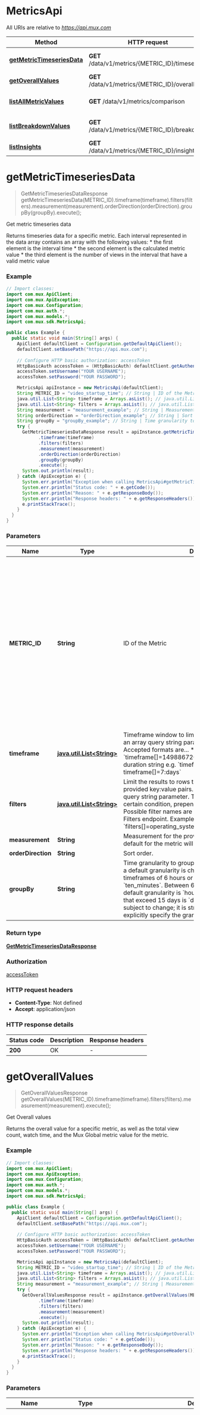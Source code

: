 # MetricsApi

All URIs are relative to *https://api.mux.com*

Method | HTTP request | Description
------------- | ------------- | -------------
[**getMetricTimeseriesData**](MetricsApi.md#getMetricTimeseriesData) | **GET** /data/v1/metrics/{METRIC_ID}/timeseries | Get metric timeseries data
[**getOverallValues**](MetricsApi.md#getOverallValues) | **GET** /data/v1/metrics/{METRIC_ID}/overall | Get Overall values
[**listAllMetricValues**](MetricsApi.md#listAllMetricValues) | **GET** /data/v1/metrics/comparison | List all metric values
[**listBreakdownValues**](MetricsApi.md#listBreakdownValues) | **GET** /data/v1/metrics/{METRIC_ID}/breakdown | List breakdown values
[**listInsights**](MetricsApi.md#listInsights) | **GET** /data/v1/metrics/{METRIC_ID}/insights | List Insights


<a name="getMetricTimeseriesData"></a>
# **getMetricTimeseriesData**
> GetMetricTimeseriesDataResponse getMetricTimeseriesData(METRIC_ID).timeframe(timeframe).filters(filters).measurement(measurement).orderDirection(orderDirection).groupBy(groupBy).execute();

Get metric timeseries data

Returns timeseries data for a specific metric.  Each interval represented in the data array contains an array with the following values:   * the first element is the interval time   * the second element is the calculated metric value    * the third element is the number of views in the interval that have a valid metric value 

### Example
```java
// Import classes:
import com.mux.ApiClient;
import com.mux.ApiException;
import com.mux.Configuration;
import com.mux.auth.*;
import com.mux.models.*;
import com.mux.sdk.MetricsApi;

public class Example {
  public static void main(String[] args) {
    ApiClient defaultClient = Configuration.getDefaultApiClient();
    defaultClient.setBasePath("https://api.mux.com");
    
    // Configure HTTP basic authorization: accessToken
    HttpBasicAuth accessToken = (HttpBasicAuth) defaultClient.getAuthentication("accessToken");
    accessToken.setUsername("YOUR USERNAME");
    accessToken.setPassword("YOUR PASSWORD");

    MetricsApi apiInstance = new MetricsApi(defaultClient);
    String METRIC_ID = "video_startup_time"; // String | ID of the Metric
    java.util.List<String> timeframe = Arrays.asList(); // java.util.List<String> | Timeframe window to limit results by. Must be provided as an array query string parameter (e.g. timeframe[]=).  Accepted formats are...    * array of epoch timestamps e.g. `timeframe[]=1498867200&timeframe[]=1498953600`   * duration string e.g. `timeframe[]=24:hours or timeframe[]=7:days` 
    java.util.List<String> filters = Arrays.asList(); // java.util.List<String> | Limit the results to rows that match conditions from provided key:value pairs. Must be provided as an array query string parameter.  To exclude rows that match a certain condition, prepend a `!` character to the dimension.  Possible filter names are the same as returned by the List Filters endpoint.  Example:    * `filters[]=operating_system:windows&filters[]=!country:US` 
    String measurement = "measurement_example"; // String | Measurement for the provided metric. If omitted, the default for the metric will be used.
    String orderDirection = "orderDirection_example"; // String | Sort order.
    String groupBy = "groupBy_example"; // String | Time granularity to group results by. If this value is omitted, a default granularity is chosen based on the timeframe.  For timeframes of 6 hours or less, the default granularity is `ten_minutes`. Between 6 hours and 15 days inclusive, the default granularity is `hour`. The granularity of timeframes that exceed 15 days is `day`. This default behavior is subject to change; it is strongly suggested that you explicitly specify the granularity. 
    try {
      GetMetricTimeseriesDataResponse result = apiInstance.getMetricTimeseriesData(METRIC_ID)
            .timeframe(timeframe)
            .filters(filters)
            .measurement(measurement)
            .orderDirection(orderDirection)
            .groupBy(groupBy)
            .execute();
      System.out.println(result);
    } catch (ApiException e) {
      System.err.println("Exception when calling MetricsApi#getMetricTimeseriesData");
      System.err.println("Status code: " + e.getCode());
      System.err.println("Reason: " + e.getResponseBody());
      System.err.println("Response headers: " + e.getResponseHeaders());
      e.printStackTrace();
    }
  }
}
```

### Parameters

Name | Type | Description  | Notes
------------- | ------------- | ------------- | -------------
 **METRIC_ID** | **String**| ID of the Metric | [enum: aggregate_startup_time, downscale_percentage, exits_before_video_start, max_downscale_percentage, max_upscale_percentage, page_load_time, playback_failure_percentage, playback_failure_score, player_startup_time, playing_time, rebuffer_count, rebuffer_duration, rebuffer_frequency, rebuffer_percentage, rebuffer_score, requests_for_first_preroll, seek_latency, startup_time_score, unique_viewers, upscale_percentage, video_quality_score, video_startup_preroll_load_time, video_startup_preroll_request_time, video_startup_time, viewer_experience_score, views, weighted_average_bitrate]
 **timeframe** | [**java.util.List&lt;String&gt;**](String.md)| Timeframe window to limit results by. Must be provided as an array query string parameter (e.g. timeframe[]&#x3D;).  Accepted formats are...    * array of epoch timestamps e.g. &#x60;timeframe[]&#x3D;1498867200&amp;timeframe[]&#x3D;1498953600&#x60;   * duration string e.g. &#x60;timeframe[]&#x3D;24:hours or timeframe[]&#x3D;7:days&#x60;  | [optional]
 **filters** | [**java.util.List&lt;String&gt;**](String.md)| Limit the results to rows that match conditions from provided key:value pairs. Must be provided as an array query string parameter.  To exclude rows that match a certain condition, prepend a &#x60;!&#x60; character to the dimension.  Possible filter names are the same as returned by the List Filters endpoint.  Example:    * &#x60;filters[]&#x3D;operating_system:windows&amp;filters[]&#x3D;!country:US&#x60;  | [optional]
 **measurement** | **String**| Measurement for the provided metric. If omitted, the default for the metric will be used. | [optional] [enum: 95th, median, avg, count, sum]
 **orderDirection** | **String**| Sort order. | [optional] [enum: asc, desc]
 **groupBy** | **String**| Time granularity to group results by. If this value is omitted, a default granularity is chosen based on the timeframe.  For timeframes of 6 hours or less, the default granularity is &#x60;ten_minutes&#x60;. Between 6 hours and 15 days inclusive, the default granularity is &#x60;hour&#x60;. The granularity of timeframes that exceed 15 days is &#x60;day&#x60;. This default behavior is subject to change; it is strongly suggested that you explicitly specify the granularity.  | [optional] [enum: ten_minutes, hour, day]

### Return type

[**GetMetricTimeseriesDataResponse**](GetMetricTimeseriesDataResponse.md)

### Authorization

[accessToken](../README.md#accessToken)

### HTTP request headers

 - **Content-Type**: Not defined
 - **Accept**: application/json

### HTTP response details
| Status code | Description | Response headers |
|-------------|-------------|------------------|
**200** | OK |  -  |

<a name="getOverallValues"></a>
# **getOverallValues**
> GetOverallValuesResponse getOverallValues(METRIC_ID).timeframe(timeframe).filters(filters).measurement(measurement).execute();

Get Overall values

Returns the overall value for a specific metric, as well as the total view count, watch time, and the Mux Global metric value for the metric.

### Example
```java
// Import classes:
import com.mux.ApiClient;
import com.mux.ApiException;
import com.mux.Configuration;
import com.mux.auth.*;
import com.mux.models.*;
import com.mux.sdk.MetricsApi;

public class Example {
  public static void main(String[] args) {
    ApiClient defaultClient = Configuration.getDefaultApiClient();
    defaultClient.setBasePath("https://api.mux.com");
    
    // Configure HTTP basic authorization: accessToken
    HttpBasicAuth accessToken = (HttpBasicAuth) defaultClient.getAuthentication("accessToken");
    accessToken.setUsername("YOUR USERNAME");
    accessToken.setPassword("YOUR PASSWORD");

    MetricsApi apiInstance = new MetricsApi(defaultClient);
    String METRIC_ID = "video_startup_time"; // String | ID of the Metric
    java.util.List<String> timeframe = Arrays.asList(); // java.util.List<String> | Timeframe window to limit results by. Must be provided as an array query string parameter (e.g. timeframe[]=).  Accepted formats are...    * array of epoch timestamps e.g. `timeframe[]=1498867200&timeframe[]=1498953600`   * duration string e.g. `timeframe[]=24:hours or timeframe[]=7:days` 
    java.util.List<String> filters = Arrays.asList(); // java.util.List<String> | Limit the results to rows that match conditions from provided key:value pairs. Must be provided as an array query string parameter.  To exclude rows that match a certain condition, prepend a `!` character to the dimension.  Possible filter names are the same as returned by the List Filters endpoint.  Example:    * `filters[]=operating_system:windows&filters[]=!country:US` 
    String measurement = "measurement_example"; // String | Measurement for the provided metric. If omitted, the default for the metric will be used.
    try {
      GetOverallValuesResponse result = apiInstance.getOverallValues(METRIC_ID)
            .timeframe(timeframe)
            .filters(filters)
            .measurement(measurement)
            .execute();
      System.out.println(result);
    } catch (ApiException e) {
      System.err.println("Exception when calling MetricsApi#getOverallValues");
      System.err.println("Status code: " + e.getCode());
      System.err.println("Reason: " + e.getResponseBody());
      System.err.println("Response headers: " + e.getResponseHeaders());
      e.printStackTrace();
    }
  }
}
```

### Parameters

Name | Type | Description  | Notes
------------- | ------------- | ------------- | -------------
 **METRIC_ID** | **String**| ID of the Metric | [enum: aggregate_startup_time, downscale_percentage, exits_before_video_start, max_downscale_percentage, max_upscale_percentage, page_load_time, playback_failure_percentage, playback_failure_score, player_startup_time, playing_time, rebuffer_count, rebuffer_duration, rebuffer_frequency, rebuffer_percentage, rebuffer_score, requests_for_first_preroll, seek_latency, startup_time_score, unique_viewers, upscale_percentage, video_quality_score, video_startup_preroll_load_time, video_startup_preroll_request_time, video_startup_time, viewer_experience_score, views, weighted_average_bitrate]
 **timeframe** | [**java.util.List&lt;String&gt;**](String.md)| Timeframe window to limit results by. Must be provided as an array query string parameter (e.g. timeframe[]&#x3D;).  Accepted formats are...    * array of epoch timestamps e.g. &#x60;timeframe[]&#x3D;1498867200&amp;timeframe[]&#x3D;1498953600&#x60;   * duration string e.g. &#x60;timeframe[]&#x3D;24:hours or timeframe[]&#x3D;7:days&#x60;  | [optional]
 **filters** | [**java.util.List&lt;String&gt;**](String.md)| Limit the results to rows that match conditions from provided key:value pairs. Must be provided as an array query string parameter.  To exclude rows that match a certain condition, prepend a &#x60;!&#x60; character to the dimension.  Possible filter names are the same as returned by the List Filters endpoint.  Example:    * &#x60;filters[]&#x3D;operating_system:windows&amp;filters[]&#x3D;!country:US&#x60;  | [optional]
 **measurement** | **String**| Measurement for the provided metric. If omitted, the default for the metric will be used. | [optional] [enum: 95th, median, avg, count, sum]

### Return type

[**GetOverallValuesResponse**](GetOverallValuesResponse.md)

### Authorization

[accessToken](../README.md#accessToken)

### HTTP request headers

 - **Content-Type**: Not defined
 - **Accept**: application/json

### HTTP response details
| Status code | Description | Response headers |
|-------------|-------------|------------------|
**200** | OK |  -  |

<a name="listAllMetricValues"></a>
# **listAllMetricValues**
> ListAllMetricValuesResponse listAllMetricValues().timeframe(timeframe).filters(filters).dimension(dimension).value(value).execute();

List all metric values

List all of the values across every breakdown for a specific metric.

### Example
```java
// Import classes:
import com.mux.ApiClient;
import com.mux.ApiException;
import com.mux.Configuration;
import com.mux.auth.*;
import com.mux.models.*;
import com.mux.sdk.MetricsApi;

public class Example {
  public static void main(String[] args) {
    ApiClient defaultClient = Configuration.getDefaultApiClient();
    defaultClient.setBasePath("https://api.mux.com");
    
    // Configure HTTP basic authorization: accessToken
    HttpBasicAuth accessToken = (HttpBasicAuth) defaultClient.getAuthentication("accessToken");
    accessToken.setUsername("YOUR USERNAME");
    accessToken.setPassword("YOUR PASSWORD");

    MetricsApi apiInstance = new MetricsApi(defaultClient);
    java.util.List<String> timeframe = Arrays.asList(); // java.util.List<String> | Timeframe window to limit results by. Must be provided as an array query string parameter (e.g. timeframe[]=).  Accepted formats are...    * array of epoch timestamps e.g. `timeframe[]=1498867200&timeframe[]=1498953600`   * duration string e.g. `timeframe[]=24:hours or timeframe[]=7:days` 
    java.util.List<String> filters = Arrays.asList(); // java.util.List<String> | Limit the results to rows that match conditions from provided key:value pairs. Must be provided as an array query string parameter.  To exclude rows that match a certain condition, prepend a `!` character to the dimension.  Possible filter names are the same as returned by the List Filters endpoint.  Example:    * `filters[]=operating_system:windows&filters[]=!country:US` 
    String dimension = "dimension_example"; // String | Dimension the specified value belongs to
    String value = "value_example"; // String | Value to show all available metrics for
    try {
      ListAllMetricValuesResponse result = apiInstance.listAllMetricValues()
            .timeframe(timeframe)
            .filters(filters)
            .dimension(dimension)
            .value(value)
            .execute();
      System.out.println(result);
    } catch (ApiException e) {
      System.err.println("Exception when calling MetricsApi#listAllMetricValues");
      System.err.println("Status code: " + e.getCode());
      System.err.println("Reason: " + e.getResponseBody());
      System.err.println("Response headers: " + e.getResponseHeaders());
      e.printStackTrace();
    }
  }
}
```

### Parameters

Name | Type | Description  | Notes
------------- | ------------- | ------------- | -------------
 **timeframe** | [**java.util.List&lt;String&gt;**](String.md)| Timeframe window to limit results by. Must be provided as an array query string parameter (e.g. timeframe[]&#x3D;).  Accepted formats are...    * array of epoch timestamps e.g. &#x60;timeframe[]&#x3D;1498867200&amp;timeframe[]&#x3D;1498953600&#x60;   * duration string e.g. &#x60;timeframe[]&#x3D;24:hours or timeframe[]&#x3D;7:days&#x60;  | [optional]
 **filters** | [**java.util.List&lt;String&gt;**](String.md)| Limit the results to rows that match conditions from provided key:value pairs. Must be provided as an array query string parameter.  To exclude rows that match a certain condition, prepend a &#x60;!&#x60; character to the dimension.  Possible filter names are the same as returned by the List Filters endpoint.  Example:    * &#x60;filters[]&#x3D;operating_system:windows&amp;filters[]&#x3D;!country:US&#x60;  | [optional]
 **dimension** | **String**| Dimension the specified value belongs to | [optional] [enum: asn, browser, browser_version, cdn, continent_code, country, exit_before_video_start, experiment_name, operating_system, operating_system_version, player_autoplay, player_error_code, player_mux_plugin_name, player_mux_plugin_version, player_name, player_preload, player_remote_played, player_software, player_software_version, player_version, preroll_ad_asset_hostname, preroll_ad_tag_hostname, preroll_played, preroll_requested, region, source_hostname, source_type, stream_type, sub_property_id, video_encoding_variant, video_id, video_series, video_title, view_session_id, viewer_connection_type, viewer_device_category, viewer_device_manufacturer, viewer_device_model, viewer_device_name, viewer_user_id]
 **value** | **String**| Value to show all available metrics for | [optional]

### Return type

[**ListAllMetricValuesResponse**](ListAllMetricValuesResponse.md)

### Authorization

[accessToken](../README.md#accessToken)

### HTTP request headers

 - **Content-Type**: Not defined
 - **Accept**: application/json

### HTTP response details
| Status code | Description | Response headers |
|-------------|-------------|------------------|
**200** | OK |  -  |

<a name="listBreakdownValues"></a>
# **listBreakdownValues**
> ListBreakdownValuesResponse listBreakdownValues(METRIC_ID).groupBy(groupBy).measurement(measurement).filters(filters).limit(limit).page(page).orderBy(orderBy).orderDirection(orderDirection).timeframe(timeframe).execute();

List breakdown values

List the breakdown values for a specific metric.

### Example
```java
// Import classes:
import com.mux.ApiClient;
import com.mux.ApiException;
import com.mux.Configuration;
import com.mux.auth.*;
import com.mux.models.*;
import com.mux.sdk.MetricsApi;

public class Example {
  public static void main(String[] args) {
    ApiClient defaultClient = Configuration.getDefaultApiClient();
    defaultClient.setBasePath("https://api.mux.com");
    
    // Configure HTTP basic authorization: accessToken
    HttpBasicAuth accessToken = (HttpBasicAuth) defaultClient.getAuthentication("accessToken");
    accessToken.setUsername("YOUR USERNAME");
    accessToken.setPassword("YOUR PASSWORD");

    MetricsApi apiInstance = new MetricsApi(defaultClient);
    String METRIC_ID = "video_startup_time"; // String | ID of the Metric
    String groupBy = "groupBy_example"; // String | Breakdown value to group the results by
    String measurement = "measurement_example"; // String | Measurement for the provided metric. If omitted, the default for the metric will be used.
    java.util.List<String> filters = Arrays.asList(); // java.util.List<String> | Limit the results to rows that match conditions from provided key:value pairs. Must be provided as an array query string parameter.  To exclude rows that match a certain condition, prepend a `!` character to the dimension.  Possible filter names are the same as returned by the List Filters endpoint.  Example:    * `filters[]=operating_system:windows&filters[]=!country:US` 
    Integer limit = 25; // Integer | Number of items to include in the response
    Integer page = 1; // Integer | Offset by this many pages, of the size of `limit`
    String orderBy = "orderBy_example"; // String | Value to order the results by
    String orderDirection = "orderDirection_example"; // String | Sort order.
    java.util.List<String> timeframe = Arrays.asList(); // java.util.List<String> | Timeframe window to limit results by. Must be provided as an array query string parameter (e.g. timeframe[]=).  Accepted formats are...    * array of epoch timestamps e.g. `timeframe[]=1498867200&timeframe[]=1498953600`   * duration string e.g. `timeframe[]=24:hours or timeframe[]=7:days` 
    try {
      ListBreakdownValuesResponse result = apiInstance.listBreakdownValues(METRIC_ID)
            .groupBy(groupBy)
            .measurement(measurement)
            .filters(filters)
            .limit(limit)
            .page(page)
            .orderBy(orderBy)
            .orderDirection(orderDirection)
            .timeframe(timeframe)
            .execute();
      System.out.println(result);
    } catch (ApiException e) {
      System.err.println("Exception when calling MetricsApi#listBreakdownValues");
      System.err.println("Status code: " + e.getCode());
      System.err.println("Reason: " + e.getResponseBody());
      System.err.println("Response headers: " + e.getResponseHeaders());
      e.printStackTrace();
    }
  }
}
```

### Parameters

Name | Type | Description  | Notes
------------- | ------------- | ------------- | -------------
 **METRIC_ID** | **String**| ID of the Metric | [enum: aggregate_startup_time, downscale_percentage, exits_before_video_start, max_downscale_percentage, max_upscale_percentage, page_load_time, playback_failure_percentage, playback_failure_score, player_startup_time, playing_time, rebuffer_count, rebuffer_duration, rebuffer_frequency, rebuffer_percentage, rebuffer_score, requests_for_first_preroll, seek_latency, startup_time_score, unique_viewers, upscale_percentage, video_quality_score, video_startup_preroll_load_time, video_startup_preroll_request_time, video_startup_time, viewer_experience_score, views, weighted_average_bitrate]
 **groupBy** | **String**| Breakdown value to group the results by | [optional] [enum: asn, browser, browser_version, cdn, continent_code, country, exit_before_video_start, experiment_name, operating_system, operating_system_version, player_autoplay, player_error_code, player_mux_plugin_name, player_mux_plugin_version, player_name, player_preload, player_remote_played, player_software, player_software_version, player_version, preroll_ad_asset_hostname, preroll_ad_tag_hostname, preroll_played, preroll_requested, region, source_hostname, source_type, stream_type, sub_property_id, video_encoding_variant, video_id, video_series, video_title, view_session_id, viewer_connection_type, viewer_device_category, viewer_device_manufacturer, viewer_device_model, viewer_device_name, viewer_user_id]
 **measurement** | **String**| Measurement for the provided metric. If omitted, the default for the metric will be used. | [optional] [enum: 95th, median, avg, count, sum]
 **filters** | [**java.util.List&lt;String&gt;**](String.md)| Limit the results to rows that match conditions from provided key:value pairs. Must be provided as an array query string parameter.  To exclude rows that match a certain condition, prepend a &#x60;!&#x60; character to the dimension.  Possible filter names are the same as returned by the List Filters endpoint.  Example:    * &#x60;filters[]&#x3D;operating_system:windows&amp;filters[]&#x3D;!country:US&#x60;  | [optional]
 **limit** | **Integer**| Number of items to include in the response | [optional] [default to 25]
 **page** | **Integer**| Offset by this many pages, of the size of &#x60;limit&#x60; | [optional] [default to 1]
 **orderBy** | **String**| Value to order the results by | [optional] [enum: negative_impact, value, views, field]
 **orderDirection** | **String**| Sort order. | [optional] [enum: asc, desc]
 **timeframe** | [**java.util.List&lt;String&gt;**](String.md)| Timeframe window to limit results by. Must be provided as an array query string parameter (e.g. timeframe[]&#x3D;).  Accepted formats are...    * array of epoch timestamps e.g. &#x60;timeframe[]&#x3D;1498867200&amp;timeframe[]&#x3D;1498953600&#x60;   * duration string e.g. &#x60;timeframe[]&#x3D;24:hours or timeframe[]&#x3D;7:days&#x60;  | [optional]

### Return type

[**ListBreakdownValuesResponse**](ListBreakdownValuesResponse.md)

### Authorization

[accessToken](../README.md#accessToken)

### HTTP request headers

 - **Content-Type**: Not defined
 - **Accept**: application/json

### HTTP response details
| Status code | Description | Response headers |
|-------------|-------------|------------------|
**200** | OK |  -  |

<a name="listInsights"></a>
# **listInsights**
> ListInsightsResponse listInsights(METRIC_ID).measurement(measurement).orderDirection(orderDirection).timeframe(timeframe).execute();

List Insights

Returns a list of insights for a metric. These are the worst performing values across all breakdowns sorted by how much they negatively impact a specific metric.

### Example
```java
// Import classes:
import com.mux.ApiClient;
import com.mux.ApiException;
import com.mux.Configuration;
import com.mux.auth.*;
import com.mux.models.*;
import com.mux.sdk.MetricsApi;

public class Example {
  public static void main(String[] args) {
    ApiClient defaultClient = Configuration.getDefaultApiClient();
    defaultClient.setBasePath("https://api.mux.com");
    
    // Configure HTTP basic authorization: accessToken
    HttpBasicAuth accessToken = (HttpBasicAuth) defaultClient.getAuthentication("accessToken");
    accessToken.setUsername("YOUR USERNAME");
    accessToken.setPassword("YOUR PASSWORD");

    MetricsApi apiInstance = new MetricsApi(defaultClient);
    String METRIC_ID = "video_startup_time"; // String | ID of the Metric
    String measurement = "measurement_example"; // String | Measurement for the provided metric. If omitted, the default for the metric will be used.
    String orderDirection = "orderDirection_example"; // String | Sort order.
    java.util.List<String> timeframe = Arrays.asList(); // java.util.List<String> | Timeframe window to limit results by. Must be provided as an array query string parameter (e.g. timeframe[]=).  Accepted formats are...    * array of epoch timestamps e.g. `timeframe[]=1498867200&timeframe[]=1498953600`   * duration string e.g. `timeframe[]=24:hours or timeframe[]=7:days` 
    try {
      ListInsightsResponse result = apiInstance.listInsights(METRIC_ID)
            .measurement(measurement)
            .orderDirection(orderDirection)
            .timeframe(timeframe)
            .execute();
      System.out.println(result);
    } catch (ApiException e) {
      System.err.println("Exception when calling MetricsApi#listInsights");
      System.err.println("Status code: " + e.getCode());
      System.err.println("Reason: " + e.getResponseBody());
      System.err.println("Response headers: " + e.getResponseHeaders());
      e.printStackTrace();
    }
  }
}
```

### Parameters

Name | Type | Description  | Notes
------------- | ------------- | ------------- | -------------
 **METRIC_ID** | **String**| ID of the Metric | [enum: aggregate_startup_time, downscale_percentage, exits_before_video_start, max_downscale_percentage, max_upscale_percentage, page_load_time, playback_failure_percentage, playback_failure_score, player_startup_time, playing_time, rebuffer_count, rebuffer_duration, rebuffer_frequency, rebuffer_percentage, rebuffer_score, requests_for_first_preroll, seek_latency, startup_time_score, unique_viewers, upscale_percentage, video_quality_score, video_startup_preroll_load_time, video_startup_preroll_request_time, video_startup_time, viewer_experience_score, views, weighted_average_bitrate]
 **measurement** | **String**| Measurement for the provided metric. If omitted, the default for the metric will be used. | [optional] [enum: 95th, median, avg, count, sum]
 **orderDirection** | **String**| Sort order. | [optional] [enum: asc, desc]
 **timeframe** | [**java.util.List&lt;String&gt;**](String.md)| Timeframe window to limit results by. Must be provided as an array query string parameter (e.g. timeframe[]&#x3D;).  Accepted formats are...    * array of epoch timestamps e.g. &#x60;timeframe[]&#x3D;1498867200&amp;timeframe[]&#x3D;1498953600&#x60;   * duration string e.g. &#x60;timeframe[]&#x3D;24:hours or timeframe[]&#x3D;7:days&#x60;  | [optional]

### Return type

[**ListInsightsResponse**](ListInsightsResponse.md)

### Authorization

[accessToken](../README.md#accessToken)

### HTTP request headers

 - **Content-Type**: Not defined
 - **Accept**: application/json

### HTTP response details
| Status code | Description | Response headers |
|-------------|-------------|------------------|
**200** | OK |  -  |


